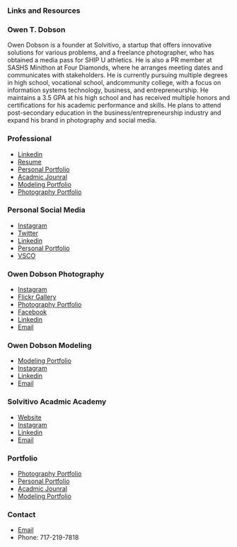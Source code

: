 ### Links and Resources 

### Owen T. Dobson

Owen Dobson is a founder at Solvitivo, a startup that offers innovative solutions for various problems, and a freelance photographer, 
who has obtained a media pass for SHIP U athletics. He is also a PR member at SASHS Minithon at Four Diamonds, where he arranges meeting dates 
and communicates with stakeholders. He is currently pursuing multiple degrees in high school, vocational school, andcommunity college, with a 
focus on information systems technology, business, and entrepreneurship. He maintains a 3.5 GPA at his high school and has received multiple honors 
and certifications for his academic performance and skills. He plans to attend post-secondary education in the business/entrepreneurship industry 
and expand his brand in photography and social media.

### Professional
- [Linkedin](https://linkedin.com/in/owendob23)
- [Resume](https://wiki.owendobson.com/resume)
- [Personal Portfolio](https://www.owendobson.com)
- [Acadmic Jounral](https://wiki.owendobson.com)
- [Modeling Portfolio](https://owendobson.com/modeling)
- [Photography Portfolio](https://www.owendobsonphotography.com)

### Personal Social Media
- [Instagram](https://www.instagram.com/otdobson)
- [Twitter](https://twitter.com/otdobson)
- [Linkedin](https://www.linkedin.com/in/owendob23)
- [Personal Portfolio](https://www.owendobson.com)
- [VSCO](https://vsco.co/owendob23)

### Owen Dobson Photography
- [Instagram](https://instagram.com/owendphotos)
- [Flickr Gallery](https://flickr.com/owendphotos)
- [Photography Portfolio](https://www.owendobsonphotography.com)
- [Facebook](https://facebook.com/owendphotos)
- [Linkedin](https://www.linkedin.com/company/100470938)
- [Email](mailto:contact@owendphotos.com)

### Owen Dobson Modeling
- [Modeling Portfolio](https://owendobson.com/modeling)
- [Instagram](https://instagram.com/slaybyowen)
- [Linkedin](https://www.linkedin.com/company/100470938)
- [Email](mailto:modeling@owendobson.com)

### Solvitivo Acadmic Academy
- [Website](https://solvitivo.com)
- [Instagram](https://instagram.com/solvitivo)
- [Linkedin](https://www.linkedin.com/company/99072113)
- [Email](mailto:contact@solvitivo.com)

### Portfolio
- [Photography Portfolio](https://www.owendobsonphotography.com)
- [Personal Portfolio](https://www.owendobson.com)
- [Acadmic Jounral](https://wiki.owendobson.com)
- [Modeling Portfolio](https://owendobson.com/modeling)

### Contact
- [Email](mailto:contact@owendobson.com)
- Phone: ‪717-219-7818‬
